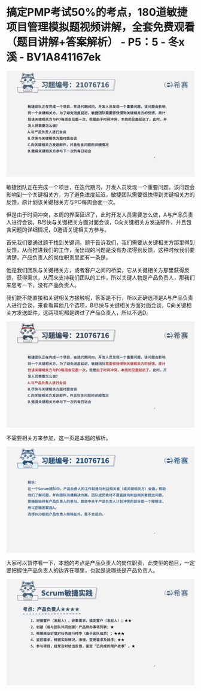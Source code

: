 # 搞定PMP考试50%的考点，180道敏捷项目管理模拟题视频讲解，全套免费观看（题目讲解+答案解析） - P5：5 - 冬x溪 - BV1A841167ek

![](img/d7646297ff5d6916da20754f8a3095c0_0.png)

敏捷团队正在完成一个项目，在迭代期内，开发人员发现一个重要问题，该问题会影响到一个关键相关方，为了避免进度延迟，敏捷团队需要很快得到关键相关方的反馈，原计划该关键相关方与PO每周会面一次。

但是由于时间冲突，本周的界面延迟了，此时开发人员需要怎么做，A与产品负责人进行会谈，B尽快与关键相关方面对面会谈，C向关键相关方发送邮件，并且包含问题的详细情况，D邀请关键相关方参与。

首先我们要通过题干找到关键词，题干告诉我们，我们需要从关键相关方那里得到反馈，从而推进我们的工作，而出现的问题是没有办法得到反馈，这种时候我们要清楚，产品负责人的岗位职责里面有一条是。

他是我们团队与关键相关方，或者客户之间的桥梁，它从关键相关方那里获得反馈，获得需求，从而来支持我们团队的工作，所以关键人物是产品负责人，那我们来思考一下，没有产品负责人。

我们能不能直接和关键相关方接触呢，答案是不行，所以正确选项是A与产品负责人进行会谈，来看看其他几个选项，B尽快与关键相关方面对面会谈，C向关键相关方发送邮件，这两项呢都是跨过了产品负责人，所以不选D。



![](img/d7646297ff5d6916da20754f8a3095c0_2.png)

不需要相关方来参加，这一页是本题的解析。

![](img/d7646297ff5d6916da20754f8a3095c0_4.png)

大家可以暂停看一下，本题的考点是产品负责人的岗位职责，此类型的题目，一定要把握住产品负责人的边界在哪里，也就是说哪些是产品负责人。



![](img/d7646297ff5d6916da20754f8a3095c0_6.png)